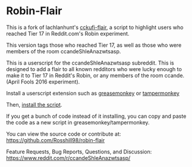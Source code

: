 Robin-Flair
===

This is a fork of lachlanhunt's [cckufi-flair](https://github.com/lachlanhunt/cckufi-flair), a script to highlight users who reached Tier 17 in Reddit.com's Robin experiment.

This version tags those who reached Tier 17, as well as those who were members of the room ccandeShleAnazwtsasp.

This is a userscript for the ccandeShleAnazwtsasp subreddit. This is designed to add a flair to all known redditors who were lucky enough to make it to Tier 17 in Reddit's Robin, or any members of the room ccande. (April Fools 2016 experiment).

Install a userscript extension such as [greasemonkey](http://www.greasespot.net/) or [tampermonkey](http://tampermonkey.net)

Then, [install the script](https://github.com/Rosshill98/robin-flair/raw/master/robin-flair.user.js).

If you get a bunch of code instead of it installing, you can copy and paste the code as a new script in greasemonkey/tampermonkey.

You can view the source code or contribute at:
https://github.com/Rosshill98/robin-flair

Feature Requests, Bug Reports, Questions, and Discussion: https://www.reddit.com/r/ccandeShleAnazwtsasp/
